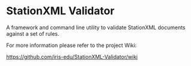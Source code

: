 # StationXML Validator

A framework and command line utility to validate StationXML documents against a set of rules.

For more information please refer to the project Wiki:

https://github.com/iris-edu/StationXML-Validator/wiki
